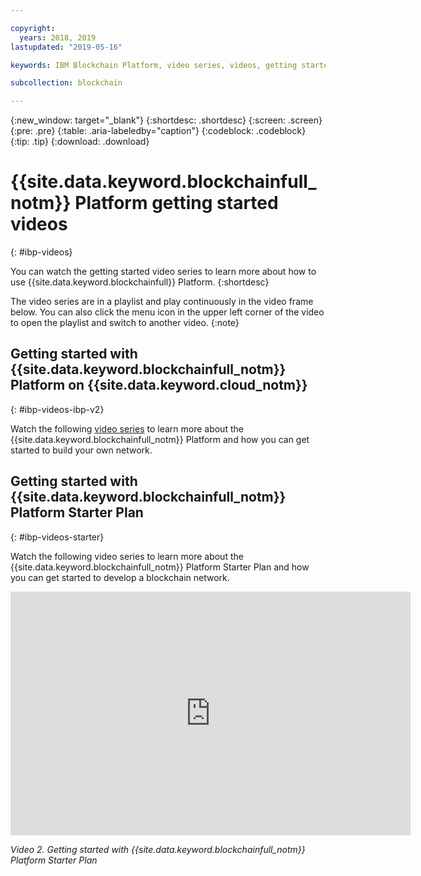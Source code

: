 ```yaml
---

copyright:
  years: 2018, 2019
lastupdated: "2019-05-16"

keywords: IBM Blockchain Platform, video series, videos, getting started videos, demo videos

subcollection: blockchain

---
```


{:new_window: target="_blank"}
{:shortdesc: .shortdesc}
{:screen: .screen}
{:pre: .pre}
{:table: .aria-labeledby="caption"}
{:codeblock: .codeblock}
{:tip: .tip}
{:download: .download}


# {{site.data.keyword.blockchainfull_notm}} Platform getting started videos
{: #ibp-videos}

You can watch the getting started video series to learn more about how to use {{site.data.keyword.blockchainfull}} Platform.
{:shortdesc}

The video series are in a playlist and play continuously in the video frame below. You can also click the menu icon in the upper left corner of the video to open the playlist and switch to another video.
{:note}

## Getting started with {{site.data.keyword.blockchainfull_notm}} Platform on {{site.data.keyword.cloud_notm}}
{: #ibp-videos-ibp-v2}

Watch the following [video series]( http://ibm.biz/BlockchainPlatformSeries) to learn more about the {{site.data.keyword.blockchainfull_notm}} Platform and how you can get started to build your own network.

## Getting started with {{site.data.keyword.blockchainfull_notm}} Platform Starter Plan
{: #ibp-videos-starter}

Watch the following video series to learn more about the {{site.data.keyword.blockchainfull_notm}} Platform Starter Plan and how you can get started to develop a blockchain network.

<iframe class="embed-responsive-item" id="youtubeplayer2" title="Starter Plan videos" type="text/html" width="640" height="390" src="https://www.youtube.com/embed?listType=playlist&list=PL7LSy0eQMvjvBdal2mm74JlcNGMXYSGOe" frameborder="0" webkitallowfullscreen mozallowfullscreen allowfullscreen> </iframe>

*Video 2. Getting started with {{site.data.keyword.blockchainfull_notm}} Platform Starter Plan*
